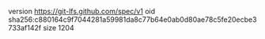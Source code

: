 version https://git-lfs.github.com/spec/v1
oid sha256:c880164c9f7044281a59981da8c77b64e0ab0d80ae78c5fe20ecbe3733af142f
size 1204
